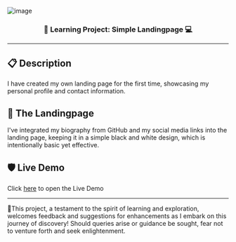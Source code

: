 <!-- Heading -->

![image](https://github.com/ibrazqrj/landingpage/assets/153816768/e33b3e50-ecba-4acc-bce3-f460073878c2)

<h3 align="center" width="200px"><b>📱 Learning Project: Simple Landingpage 💻</b></h3>

 <!-- Desc section -->

---

<b>📋 Description</b>
---
I have created my own landing page for the first time, showcasing my personal profile and contact information.

<b>🔖 The Landingpage</b>
---
I've integrated my biography from GitHub and my social media links into the landing page, keeping it in a simple black and white design, which is intentionally basic yet effective.

<b>🛡️ Live Demo</b>
---
Click <a href="https://ibrazqrj.github.io/landingpage/" target="_blank">here</a> to open the Live Demo

---
🌱This project, a testament to the spirit of learning and exploration, welcomes feedback and suggestions for enhancements as I embark on this journey of discovery! Should queries arise or guidance be sought, fear not to venture forth and seek enlightenment.
